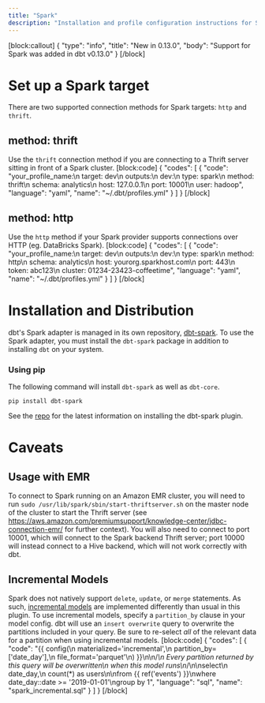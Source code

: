 ```yaml
---
title: "Spark"
description: "Installation and profile configuration instructions for Spark"
---
```

[block:callout]
{
  "type": "info",
  "title": "New in 0.13.0",
  "body": "Support for Spark was added in dbt v0.13.0"
}
[/block]
# Set up a Spark target
There are two supported connection methods for Spark targets: `http` and `thrift`.

## method: thrift
Use the `thrift` connection method if you are connecting to a Thrift server sitting in front of a Spark cluster.
[block:code]
{
  "codes": [
    {
      "code": "your_profile_name:\n  target: dev\n  outputs:\n    dev:\n      type: spark\n      method: thrift\n      schema: analytics\n      host: 127.0.0.1\n      port: 10001\n      user: hadoop",
      "language": "yaml",
      "name": "~/.dbt/profiles.yml"
    }
  ]
}
[/block]
## method: http
Use the `http` method if your Spark provider supports connections over HTTP (eg. DataBricks Spark).
[block:code]
{
  "codes": [
    {
      "code": "your_profile_name:\n  target: dev\n  outputs:\n    dev:\n      type: spark\n      method: http\n      schema: analytics\n      host: yourorg.sparkhost.com\n      port: 443\n      token: abc123\n      cluster: 01234-23423-coffeetime",
      "language": "yaml",
      "name": "~/.dbt/profiles.yml"
    }
  ]
}
[/block]
# Installation and Distribution

dbt's Spark adapter is managed in its own repository, [dbt-spark](https://github.com/fishtown-analytics/dbt-spark). To use the Spark adapter, you must install the `dbt-spark` package in addition to installing `dbt` on your system.

### Using pip
The following command will install `dbt-spark` as well as `dbt-core`.

```
pip install dbt-spark
```

See the [repo](https://github.com/fishtown-analytics/dbt-spark) for the latest information on installing the dbt-spark plugin.

# Caveats

## Usage with EMR
To connect to Spark running on an Amazon EMR cluster, you will need to run `sudo /usr/lib/spark/sbin/start-thriftserver.sh` on the master node of the cluster to start the Thrift server (see https://aws.amazon.com/premiumsupport/knowledge-center/jdbc-connection-emr/ for further context). You will also need to connect to port 10001, which will connect to the Spark backend Thrift server; port 10000 will instead connect to a Hive backend, which will not work correctly with dbt.

## Incremental Models

Spark does not natively support `delete`, `update`, or `merge` statements. As such, [incremental models](doc:configuring-incremental-models) are implemented differently than usual in this plugin. To use incremental models, specify a `partition_by` clause in your model config. dbt will use an `insert overwrite` query to overwrite the partitions included in your query. Be sure to re-select _all_ of the relevant data for a partition when using incremental models.
[block:code]
{
  "codes": [
    {
      "code": "{{ config(\n    materialized='incremental',\n    partition_by=['date_day'],\n    file_format='parquet'\n) }}\n\n/*\n  Every partition returned by this query will be overwritten\n  when this model runs\n*/\n\nselect\n    date_day,\n    count(*) as users\n\nfrom {{ ref('events') }}\nwhere date_day::date >= '2019-01-01'\ngroup by 1",
      "language": "sql",
      "name": "spark_incremental.sql"
    }
  ]
}
[/block]
